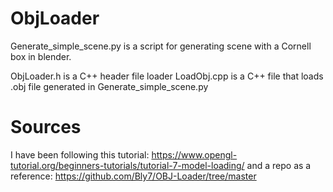 # ObjLoader
Generate_simple_scene.py is a script for generating scene with a Cornell box in blender.

ObjLoader.h is a C++ header file loader
LoadObj.cpp is a C++ file that loads .obj file generated in Generate_simple_scene.py

# Sources
I have been following this tutorial:
https://www.opengl-tutorial.org/beginners-tutorials/tutorial-7-model-loading/
and a repo as a reference: 
https://github.com/Bly7/OBJ-Loader/tree/master
